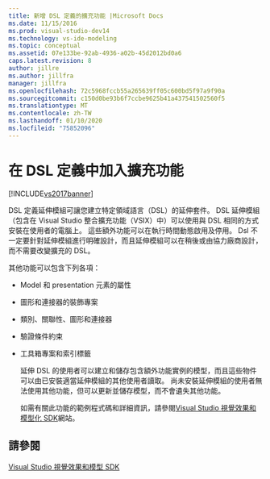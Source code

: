 ```yaml
---
title: 新增 DSL 定義的擴充功能 |Microsoft Docs
ms.date: 11/15/2016
ms.prod: visual-studio-dev14
ms.technology: vs-ide-modeling
ms.topic: conceptual
ms.assetid: 07e133be-92ab-4936-a02b-45d2012bd0a6
caps.latest.revision: 8
author: jillre
ms.author: jillfra
manager: jillfra
ms.openlocfilehash: 72c5968fccb55a265639ff05c600bd5f97a9f90a
ms.sourcegitcommit: c150d0be93b6f7ccbe9625b41a437541502560f5
ms.translationtype: MT
ms.contentlocale: zh-TW
ms.lasthandoff: 01/10/2020
ms.locfileid: "75852096"
---
```

# <a name="adding-extensions-to-dsl-definitions"></a>在 DSL 定義中加入擴充功能
[!INCLUDE[vs2017banner](../includes/vs2017banner.md)]

DSL 定義延伸模組可讓您建立特定領域語言（DSL）的延伸套件。 DSL 延伸模組（包含在 Visual Studio 整合擴充功能（VSIX）中）可以使用與 DSL 相同的方式安裝在使用者的電腦上。 這些額外功能可以在執行時間動態啟用及停用。 Dsl 不一定要針對延伸模組進行明確設計，而且延伸模組可以在稍後或由協力廠商設計，而不需要改變擴充的 DSL。

 其他功能可以包含下列各項：

- Model 和 presentation 元素的屬性

- 圖形和連接器的裝飾專案

- 類別、關聯性、圖形和連接器

- 驗證條件約束

- 工具箱專案和索引標籤

  延伸 DSL 的使用者可以建立和儲存包含額外功能實例的模型，而且這些物件可以由已安裝適當延伸模組的其他使用者讀取。 尚未安裝延伸模組的使用者無法使用其他功能，但可以更新並儲存模型，而不會遺失其他功能。

  如需有關此功能的範例程式碼和詳細資訊，請參閱[Visual Studio 視覺效果和模型化 SDK](https://docs.microsoft.com/samples/browse/?redirectedfrom=MSDN-samples)網站。

## <a name="see-also"></a>請參閱
 [Visual Studio 視覺效果和模型 SDK](https://docs.microsoft.com/samples/browse/?redirectedfrom=MSDN-samples)
